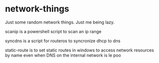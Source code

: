 # network-things
Just some random network things. Just me being lazy.

scanip is a powershell script to scan an ip range

syncdns is a script for routeros to syncronize dhcp to dns

static-route is to set static routes in windows to access network resources by name even when DNS on the internal network is le poo
